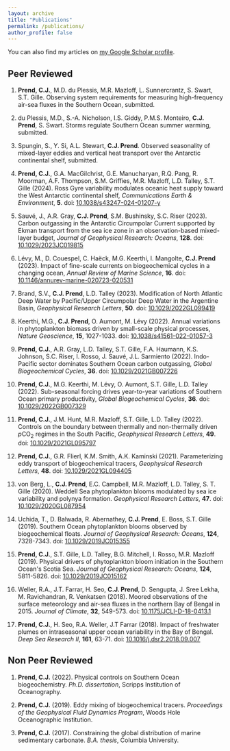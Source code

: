 ```yaml
---
layout: archive
title: "Publications"
permalink: /publications/
author_profile: false
---
```


You can also find my articles on <u><a href="https://scholar.google.com/citations?user=uyiGX5kAAAAJ&hl=en">my Google Scholar profile</a></u>.

## Peer Reviewed


1. **Prend, C.J.**, M.D. du Plessis, M.R. Mazloff, L. Sunnercrantz, S. Swart, S.T. Gille. Observing system requirements for measuring high-frequency air-sea fluxes in the Southern Ocean, submitted.

2. du Plessis, M.D., S.-A. Nicholson, I.S. Giddy, P.M.S. Monteiro, **C.J. Prend**, S. Swart. Storms regulate Southern Ocean summer warming, submitted.

3. Spungin, S., Y. Si, A.L. Stewart, **C.J. Prend**. Observed seasonality of mixed-layer eddies and vertical heat transport over the Antarctic continental shelf, submitted.

4. **Prend, C.J.**, G.A. MacGilchrist, G.E. Manucharyan, R.Q. Pang, R. Moorman, A.F. Thompson, S.M. Griffies, M.R. Mazloff, L.D. Talley, S.T. Gille (2024). Ross Gyre variability modulates oceanic heat supply toward the West Antarctic continental shelf, <em>Communications Earth & Environment</em>, <b>5</b>. doi: <a href="https://www.nature.com/articles/s43247-024-01207-y">10.1038/s43247-024-01207-y</a>

5. Sauvé, J., A.R. Gray, **C.J. Prend**, S.M. Bushinsky, S.C. Riser (2023). Carbon outgassing in the Antarctic Circumpolar Current supported by Ekman transport from the sea ice zone in an observation-based mixed-layer budget, <em>Journal of Geophysical Research: Oceans</em>, <b>128</b>. doi: <a href="https://agupubs.onlinelibrary.wiley.com/doi/10.1029/2023JC019815">10.1029/2023JC019815</a>

6. Lévy, M., D. Couespel, C. Haëck, M.G. Keerthi, I. Mangolte, **C.J. Prend** (2023). Impact of fine-scale currents on biogeochemical cycles in a changing ocean, <em>Annual Review of Marine Science</em>, <b>16</b>.  doi: <a href="https://www.annualreviews.org/doi/abs/10.1146/annurev-marine-020723-020531">10.1146/annurev-marine-020723-020531</a>

7. Brand, S.V., **C.J. Prend**, L.D. Talley (2023). Modification of North Atlantic Deep Water by Pacific/Upper Circumpolar Deep Water in the Argentine Basin, <em>Geophysical Research Letters</em>, <b>50</b>. doi: <a href="https://agupubs.onlinelibrary.wiley.com/doi/abs/10.1029/2022GL099419">10.1029/2022GL099419</a>	

8. Keerthi, M.G., **C.J. Prend**, O. Aumont, M. Lévy (2022). Annual variations in phytoplankton biomass driven by small-scale physical processes, <em>Nature Geoscience</em>, <b>15</b>, 1027-1033. doi: <a href="https://www.nature.com/articles/s41561-022-01057-3">10.1038/s41561-022-01057-3</a>

9. **Prend, C.J.**, A.R. Gray, L.D. Talley, S.T. Gille, F.A. Haumann, K.S. Johnson, S.C. Riser, I. Rosso, J. Sauvé, J.L. Sarmiento (2022). Indo-Pacific sector dominates Southern Ocean carbon outgassing, <em>Global Biogeochemical Cycles</em>, <b>36</b>. doi: <a href="https://agupubs.onlinelibrary.wiley.com/doi/10.1029/2021GB007226">10.1029/2021GB007226</a>

10. **Prend, C.J.**, M.G. Keerthi, M. Lévy, O. Aumont, S.T. Gille, L.D. Talley (2022). Sub-seasonal forcing drives year-to-year variations of Southern Ocean primary productivity, <em>Global Biogeochemical Cycles</em>, <b>36</b>. doi: <a href="https://agupubs.onlinelibrary.wiley.com/doi/10.1029/2022GB007329">10.1029/2022GB007329</a>

11. **Prend, C.J.**, J.M. Hunt, M.R. Mazloff, S.T. Gille, L.D. Talley (2022). Controls on the boundary between thermally and non-thermally driven <em>p</em>CO<sub>2</sub> regimes in the South Pacific, <em>Geophysical Research Letters</em>, <b>49</b>. doi: <a href="https://agupubs.onlinelibrary.wiley.com/doi/10.1029/2021GL095797">10.1029/2021GL095797</a>

12. **Prend, C.J.**, G.R. Flierl, K.M. Smith, A.K. Kaminski (2021). Parameterizing eddy transport of biogeochemical tracers, <em>Geophysical Research Letters</em>, <b>48</b>. doi: <a href="https://agupubs.onlinelibrary.wiley.com/doi/10.1029/2021GL094405">10.1029/2021GL094405</a>

13. von Berg, L., **C.J. Prend**, E.C. Campbell, M.R. Mazloff, L.D. Talley, S. T. Gille (2020). Weddell Sea phytoplankton blooms modulated by sea ice variability and polynya formation. <em>Geophysical Research Letters</em>, <b>47</b>. doi: <a href="https://agupubs.onlinelibrary.wiley.com/doi/abs/10.1029/2020GL087954">10.1029/2020GL087954</a>
  
14. Uchida, T., D. Balwada, R. Abernathey, **C.J. Prend**, E. Boss, S.T. Gille (2019). Southern Ocean phytoplankton blooms observed by biogeochemical floats. <em>Journal of Geophysical Research: Oceans</em>, <b>124</b>, 7328-7343. doi: <a href="https://agupubs.onlinelibrary.wiley.com/doi/full/10.1029/2019JC015355">10.1029/2019JC015355</a>

15. **Prend, C.J.**, S.T. Gille, L.D. Talley, B.G. Mitchell, I. Rosso, M.R. Mazloff (2019). Physical drivers of phytoplankton bloom initiation in the Southern Ocean's Scotia Sea. <em>Journal of Geophysical Research: Oceans</em>, <b>124</b>, 5811-5826. doi: <a href="https://agupubs.onlinelibrary.wiley.com/doi/full/10.1029/2019JC015162">10.1029/2019JC015162</a>

16. Weller, R.A., J.T. Farrar, H. Seo, **C.J. Prend**, D. Sengupta, J. Sree Lekha, M. Ravichandran, R. Venkatsen (2018). Moored observations of the surface meteorology and air-sea fluxes in the northern Bay of Bengal in 2015. <em>Journal of Climate</em>, <b>32</b>, 549-573. doi: <a href="https://journals.ametsoc.org/doi/abs/10.1175/JCLI-D-18-0413.1">10.1175/JCLI-D-18-0413.1</a>

17. **Prend, C.J.**, H. Seo, R.A. Weller, J.T Farrar (2018). Impact of freshwater plumes on intraseasonal upper ocean variability in the Bay of Bengal. <em>Deep Sea Research II</em>, <b>161</b>, 63-71. doi: <a href="https://www.sciencedirect.com/science/article/pii/S0967064517304010?via%3Dihub">10.1016/j.dsr2.2018.09.007</a>

## Non Peer Reviewed
1. **Prend, C.J.** (2022). Physical controls on Southern Ocean biogeochemistry. <em>Ph.D. dissertation</em>, Scripps Institution of Oceanography.

2. **Prend, C.J.** (2019). Eddy mixing of biogeochemical tracers. <em>Proceedings of the Geophysical Fluid Dynamics Program</em>, Woods Hole Oceanographic Institution.

3. **Prend, C.J.** (2017). Constraining the global distribution of marine sedimentary carbonate. <em>B.A. thesis</em>, Columbia University.
